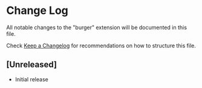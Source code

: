 # Change Log

All notable changes to the "burger" extension will be documented in this file.

Check [Keep a Changelog](http://keepachangelog.com/) for recommendations on how to structure this file.

## [Unreleased]

- Initial release
